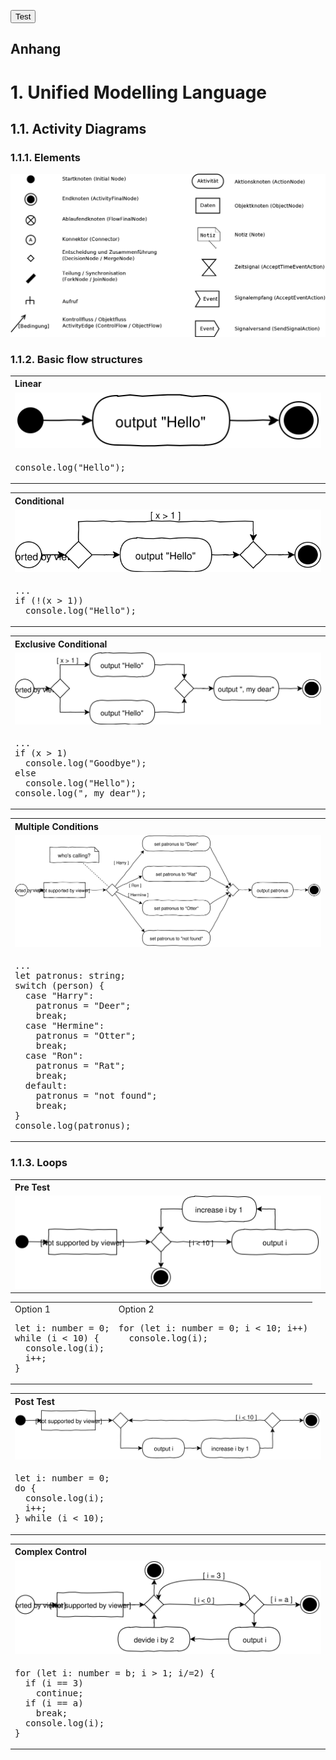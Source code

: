 <script>
  function printMe() {
    // let w = window.open();
    let bodyHTML = document.body.innerHTML;
    let sectionHTML = document.querySelector("section").innerHTML;
    // w.document.body.innerHTML = document.querySelector("section").innerHTML;
    document.body.innerHTML = sectionHTML;
    print();
    document.body.innerHTML = bodyHTML;
    // w.close();
  }
</script>
<button onclick="printMe()">Test</button>
## Anhang

# 1. Unified Modelling Language

## 1.1. Activity Diagrams

### 1.1.1. Elements
![](UML/Elements.png)

### 1.1.2. Basic flow structures
<table>
<th align="left">Linear</th>
<tr></tr>
<tr><td><img src="UML/BasicLinear.svg"/></td></tr>
<tr><td><pre lang="typescript">
console.log("Hello");
</pre></td></tr>
</table>

<table>
<th align="left">Conditional</th>
<tr></tr>
<tr><td><img src="UML/BasicConditional.svg"/></td></tr>
<tr><td><pre lang="typescript">
...
if (!(x > 1))
  console.log("Hello");
</pre></td></tr>
</table>

<table>
<th align="left">Exclusive Conditional</th>
<tr></tr>
<tr><td><img src="UML/BasicExclusive.svg"/></td></tr>
<tr><td><pre lang="typescript">
...
if (x > 1)
  console.log("Goodbye");
else
  console.log("Hello");
console.log(", my dear");
</pre></td></tr>
</table>

<p style="page-break-after:always;"></p>  

<table>
<th align="left">Multiple Conditions</th>
<tr></tr>
<tr><td><img src="UML/BasicMultiple.svg"/></td></tr>
<tr><td><pre lang="typescript">
...
let patronus: string;
switch (person) {
  case "Harry":
    patronus = "Deer";
    break;
  case "Hermine":
    patronus = "Otter";
    break;
  case "Ron":
    patronus = "Rat";
    break;
  default:
    patronus = "not found";
    break;
}
console.log(patronus);
</pre></td></tr>
</table>

### 1.1.3. Loops

<table>
<th align="left">Pre Test</th>
<tr></tr>
<tr><td><img src="UML/LoopPreTest.svg"/></td></tr>
<tr>
<table><tr><td valign="top">Option 1<pre lang="typescript">
let i: number = 0;
while (i < 10) {
  console.log(i);
  i++;
}
</pre></td><td valign="top">Option 2<pre lang="typescript">
for (let i: number = 0; i < 10; i++)
  console.log(i);
</pre></td></tr>
</table></tr>
</table>

<table>
<th align="left">Post Test</th>
<tr></tr>
<tr><td><img src="UML/LoopPostTest.svg"/></td></tr>
<tr><td><pre lang="typescript">
let i: number = 0;
do {
  console.log(i);
  i++;
} while (i < 10);
</pre></td></tr>
</table>

<table>
<th align="left">Complex Control</th>
<tr></tr>
<tr><td><img src="UML/LoopComplex.svg"/></td></tr>
<tr><td><pre lang="typescript">
for (let i: number = b; i > 1; i/=2) {
  if (i == 3)
    continue;
  if (i == a)
    break;
  console.log(i);
}
</pre></td></tr>
</table>


